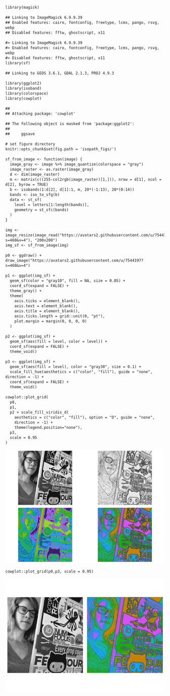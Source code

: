     library(magick)

    ## Linking to ImageMagick 6.9.9.39
    ## Enabled features: cairo, fontconfig, freetype, lcms, pango, rsvg, webp
    ## Disabled features: fftw, ghostscript, x11

    #> Linking to ImageMagick 6.9.9.39
    #> Enabled features: cairo, fontconfig, freetype, lcms, pango, rsvg, webp
    #> Disabled features: fftw, ghostscript, x11
    library(sf)

    ## Linking to GEOS 3.6.1, GDAL 2.1.3, PROJ 4.9.3

    library(ggplot2)
    library(isoband)
    library(colorspace)
    library(cowplot)

    ## 
    ## Attaching package: 'cowplot'

    ## The following object is masked from 'package:ggplot2':
    ## 
    ##     ggsave

    # set figure directory
    knitr::opts_chunk$set(fig.path = 'isopath_figs/')

    sf_from_image <- function(image) {
      image_gray <- image %>% image_quantize(colorspace = "gray")
      image_raster <- as.raster(image_gray)
      d <- dim(image_raster)
      m <- matrix(c((255-col2rgb(image_raster)[1,])), nrow = d[1], ncol = d[2], byrow = TRUE)
      b <- isobands(1:d[2], d[1]:1, m, 20*(-1:13), 20*(0:14))
      bands <- iso_to_sfg(b)
      data <- st_sf(
        level = letters[1:length(bands)],
        geometry = st_sfc(bands)
      )
    }

    img <- image_resize(image_read("https://avatars2.githubusercontent.com/u/7544197?s=460&v=4"), "200x200")
    img_sf <- sf_from_image(img)

    p0 <- ggdraw() + draw_image("https://avatars2.githubusercontent.com/u/7544197?s=460&v=4")

    p1 <- ggplot(img_sf) + 
      geom_sf(color = "gray10", fill = NA, size = 0.05) + 
      coord_sf(expand = FALSE) +
      theme_gray() +
      theme(
        axis.ticks = element_blank(),
        axis.text = element_blank(),
        axis.title = element_blank(),
        axis.ticks.length = grid::unit(0, "pt"),
        plot.margin = margin(0, 0, 0, 0)
      )

    p2 <- ggplot(img_sf) + 
      geom_sf(aes(fill = level, color = level)) + 
      coord_sf(expand = FALSE) +
      theme_void()

    p3 <- ggplot(img_sf) + 
      geom_sf(aes(fill = level), color = "gray30", size = 0.1) + 
      scale_fill_hue(aesthetics = c("color", "fill"), guide = "none", direction = -1) +
      coord_sf(expand = FALSE) +
      theme_void()

    cowplot::plot_grid(
      p0,
      p1,
      p2 + scale_fill_viridis_d(
        aesthetics = c("color", "fill"), option = "D", guide = "none",
        direction = -1) +
        theme(legend.position="none"),
      p3,
      scale = 0.95
    )

![](isopath_figs/isoplot_RMH-1.png)

    cowplot::plot_grid(p0,p3, scale = 0.95)

![](isopath_figs/isoplot_RMH-2.png)
